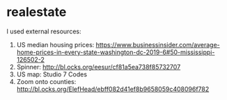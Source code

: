 # realestate
I used external resources:
1. US median housing prices: https://www.businessinsider.com/average-home-prices-in-every-state-washington-dc-2019-6#50-mississippi-126502-2
2. Spinner: http://bl.ocks.org/eesur/cf81a5ea738f85732707
3. US map: Studio 7 Codes
4. Zoom onto counties: http://bl.ocks.org/ElefHead/ebff082d41ef8b9658059c408096f782